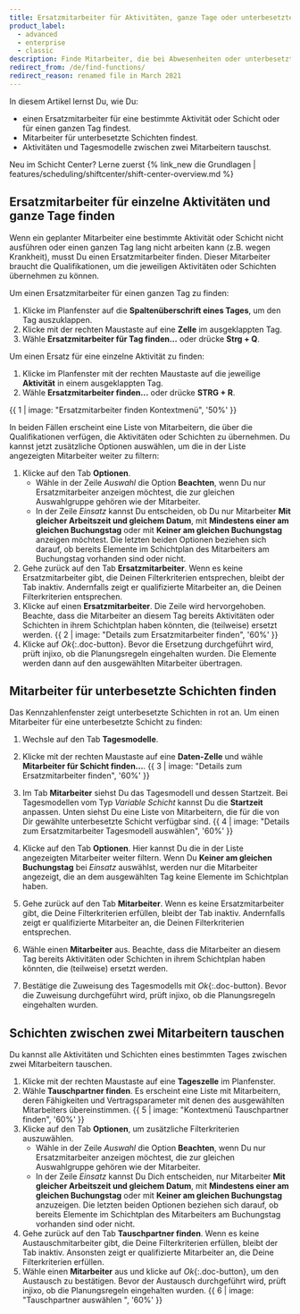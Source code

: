 ```yaml
---
title: Ersatzmitarbeiter für Aktivitäten, ganze Tage oder unterbesetzte Schichten finden
product_label:
  - advanced
  - enterprise
  - classic
description: Finde Mitarbeiter, die bei Abwesenheiten oder unterbesetzten Schichten unterstützen. Tausche Schichten zwischen zwei Mitarbeitern.
redirect_from: /de/find-functions/
redirect_reason: renamed file in March 2021
---
```


In diesem Artikel lernst Du, wie Du:

- einen Ersatzmitarbeiter für eine bestimmte Aktivität oder Schicht oder für einen ganzen Tag findest.
- Mitarbeiter für unterbesetzte Schichten findest.
- Aktivitäten und Tagesmodelle zwischen zwei Mitarbeitern tauschst.

Neu im Schicht Center? Lerne zuerst {% link_new die Grundlagen | features/scheduling/shiftcenter/shift-center-overview.md %}

## Ersatzmitarbeiter für einzelne Aktivitäten und ganze Tage finden

Wenn ein geplanter Mitarbeiter eine bestimmte Aktivität oder Schicht nicht ausführen oder einen ganzen Tag lang nicht arbeiten kann (z.B. wegen Krankheit), musst Du einen Ersatzmitarbeiter finden. Dieser Mitarbeiter braucht die Qualifikationen, um die jeweiligen Aktivitäten oder Schichten übernehmen zu können.

Um einen Ersatzmitarbeiter für einen ganzen Tag zu finden:

1. Klicke im Planfenster auf die **Spaltenüberschrift eines Tages**, um den Tag auszuklappen.
2. Klicke mit der rechten Maustaste auf eine **Zelle** im ausgeklappten Tag.
3. Wähle **Ersatzmitarbeiter für Tag finden...** oder drücke **Strg + Q**.

Um einen Ersatz für eine einzelne Aktivität zu finden:

1. Klicke im Planfenster mit der rechten Maustaste auf die jeweilige **Aktivität** in einem ausgeklappten Tag.
2. Wähle **Ersatzmitarbeiter finden...** oder drücke **STRG + R**.

{{ 1 | image: "Ersatzmitarbeiter finden Kontextmenü", '50%' }}

In beiden Fällen erscheint eine Liste von Mitarbeitern, die über die Qualifikationen verfügen, die Aktivitäten oder Schichten zu übernehmen. Du kannst jetzt zusätzliche Optionen auswählen, um die in der Liste angezeigten Mitarbeiter weiter zu filtern:

1. Klicke auf den Tab **Optionen**.
   - Wähle in der Zeile _Auswahl_ die Option **Beachten**, wenn Du nur Ersatzmitarbeiter anzeigen möchtest, die zur gleichen Auswahlgruppe gehören wie der Mitarbeiter.
   - In der Zeile _Einsatz_ kannst Du entscheiden, ob Du nur Mitarbeiter **Mit gleicher Arbeitszeit und gleichem Datum**, mit **Mindestens einer am gleichen Buchungstag** oder mit **Keiner am gleichen Buchungstag** anzeigen möchtest. Die letzten beiden Optionen beziehen sich darauf, ob bereits Elemente im Schichtplan des Mitarbeiters am Buchungstag vorhanden sind oder nicht.
2. Gehe zurück auf den Tab **Ersatzmitarbeiter**. Wenn es keine Ersatzmitarbeiter gibt, die Deinen Filterkriterien entsprechen, bleibt der Tab inaktiv. Andernfalls zeigt er qualifizierte Mitarbeiter an, die Deinen Filterkriterien entsprechen.
3. Klicke auf einen **Ersatzmitarbeiter**. Die Zeile wird hervorgehoben. Beachte, dass die Mitarbeiter an diesem Tag bereits Aktivitäten oder Schichten in ihrem Schichtplan haben könnten, die (teilweise) ersetzt werden.
   {{ 2 | image: "Details zum Ersatzmitarbeiter finden", '60%' }}
4. Klicke auf _Ok_{:.doc-button}. Bevor die Ersetzung durchgeführt wird, prüft injixo, ob die Planungsregeln eingehalten wurden. Die Elemente werden dann auf den ausgewählten Mitarbeiter übertragen.

## Mitarbeiter für unterbesetzte Schichten finden

Das Kennzahlenfenster zeigt unterbesetzte Schichten in rot an. Um einen Mitarbeiter für eine unterbesetzte Schicht zu finden:

1. Wechsle auf den Tab **Tagesmodelle**.
2. Klicke mit der rechten Maustaste auf eine **Daten-Zelle** und wähle **Mitarbeiter für Schicht finden...**.
   {{ 3 | image: "Details zum Ersatzmitarbeiter finden", '60%' }}

3. Im Tab **Mitarbeiter** siehst Du das Tagesmodell und dessen Startzeit. Bei Tagesmodellen vom Typ _Variable Schicht_ kannst Du die **Startzeit** anpassen. Unten siehst Du eine Liste von Mitarbeitern, die für die von Dir gewählte unterbesetzte Schicht verfügbar sind.
   {{ 4 | image: "Details zum Ersatzmitarbeiter Tagesmodell auswählen", '60%' }}
4. Klicke auf den Tab **Optionen**. Hier kannst Du die in der Liste angezeigten Mitarbeiter weiter filtern. Wenn Du **Keiner am gleichen Buchungstag** bei _Einsatz_ auswählst, werden nur die Mitarbeiter angezeigt, die an dem ausgewählten Tag keine Elemente im Schichtplan haben.
5. Gehe zurück auf den Tab **Mitarbeiter**. Wenn es keine Ersatzmitarbeiter gibt, die Deine Filterkriterien erfüllen, bleibt der Tab inaktiv. Andernfalls zeigt er qualifizierte Mitarbeiter an, die Deinen Filterkriterien entsprechen.
6. Wähle einen **Mitarbeiter** aus. Beachte, dass die Mitarbeiter an diesem Tag bereits Aktivitäten oder Schichten in ihrem Schichtplan haben könnten, die (teilweise) ersetzt werden.
7. Bestätige die Zuweisung des Tagesmodells mit _Ok_{:.doc-button}. Bevor die Zuweisung durchgeführt wird, prüft injixo, ob die Planungsregeln eingehalten wurden.

## Schichten zwischen zwei Mitarbeitern tauschen

<!-- move into separate article -->

Du kannst alle Aktivitäten und Schichten eines bestimmten Tages zwischen zwei Mitarbeitern tauschen.

1. Klicke mit der rechten Maustaste auf eine **Tageszelle** im Planfenster.
2. Wähle **Tauschpartner finden**. Es erscheint eine Liste mit Mitarbeitern, deren Fähigkeiten und Vertragsparameter mit denen des ausgewählten Mitarbeiters übereinstimmen.
   {{ 5 | image: "Kontextmenü Tauschpartner finden", '60%' }}
3. Klicke auf den Tab **Optionen**, um zusätzliche Filterkriterien auszuwählen.
   - Wähle in der Zeile _Auswahl_ die Option **Beachten**, wenn Du nur Ersatzmitarbeiter anzeigen möchtest, die zur gleichen Auswahlgruppe gehören wie der Mitarbeiter.
   - In der Zeile _Einsatz_ kannst Du Dich entscheiden, nur Mitarbeiter **Mit gleicher Arbeitszeit und gleichem Datum**, mit **Mindestens einer am gleichen Buchungstag** oder mit **Keiner am gleichen Buchungstag** anzuzeigen. Die letzten beiden Optionen beziehen sich darauf, ob bereits Elemente im Schichtplan des Mitarbeiters am Buchungstag vorhanden sind oder nicht.
4. Gehe zurück auf den Tab **Tauschpartner finden**. Wenn es keine Austauschmitarbeiter gibt, die Deine Filterkriterien erfüllen, bleibt der Tab inaktiv. Ansonsten zeigt er qualifizierte Mitarbeiter an, die Deine Filterkriterien erfüllen.
5. Wähle einen **Mitarbeiter** aus und klicke auf _Ok_{:.doc-button}, um den Austausch zu bestätigen. Bevor der Austausch durchgeführt wird, prüft injixo, ob die Planungsregeln eingehalten wurden.
   {{ 6 | image: "Tauschpartner auswählen ", '60%' }}

